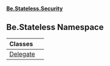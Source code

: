 #### [Be.Stateless.Security](README.md 'README')

## Be.Stateless Namespace

| Classes | |
| :--- | :--- |
| [Delegate](Delegate.md 'Be.Stateless.Delegate') | |
